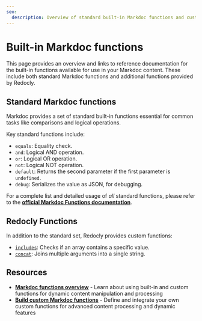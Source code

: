 ```yaml
---
seo:
  description: Overview of standard built-in Markdoc functions and custom functions provided by Redocly.
---
```


# Built-in Markdoc functions

This page provides an overview and links to reference documentation for the built-in functions available for use in your Markdoc content. These include both standard Markdoc functions and additional functions provided by Redocly.

## Standard Markdoc functions

Markdoc provides a set of standard built-in functions essential for common tasks like comparisons and logical operations.

Key standard functions include:

- `equals`: Equality check.
- `and`: Logical AND operation.
- `or`: Logical OR operation.
- `not`: Logical NOT operation.
- `default`: Returns the second parameter if the first parameter is `undefined`.
- `debug`: Serializes the value as JSON, for debugging.

For a complete list and detailed usage of *all* standard functions, please refer to the **[official Markdoc Functions documentation](https://markdoc.dev/docs/functions)**.

## Redocly Functions

In addition to the standard set, Redocly provides custom functions:

- [`includes`](./includes.md): Checks if an array contains a specific value.
- [`concat`](./concat.md): Joins multiple arguments into a single string.

## Resources

- **[Markdoc functions overview](./index.md)** - Learn about using built-in and custom functions for dynamic content manipulation and processing
- **[Build custom Markdoc functions](../../customization/build-custom-function.md)** - Define and integrate your own custom functions for advanced content processing and dynamic features
